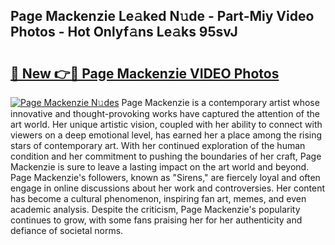 ## Page Mackenzie Le𝚊ked N𝚞de - Part-Miy Video Photos - Hot Onlyf𝚊ns Le𝚊ks 95svJ

# <h2><a href="http://ac28296.deff.icu/?id=Page+Mackenzie">🔗 New 👉🔴 Page Mackenzie VIDEO Photos</a></h2>

[![Page Mackenzie N𝚞des](https://i.imgur.com/rIISA9y.gif)](http://ac28296.deff.icu/?id=Page+Mackenzie)
Page Mackenzie is a contemporary artist whose innovative and thought-provoking works have captured the attention of the art world. Her unique artistic vision, coupled with her ability to connect with viewers on a deep emotional level, has earned her a place among the rising stars of contemporary art. With her continued exploration of the human condition and her commitment to pushing the boundaries of her craft, Page Mackenzie is sure to leave a lasting impact on the art world and beyond. Page Mackenzie's followers, known as "Sirens," are fiercely loyal and often engage in online discussions about her work and controversies. Her content has become a cultural phenomenon, inspiring fan art, memes, and even academic analysis. Despite the criticism, Page Mackenzie's popularity continues to grow, with some fans praising her for her authenticity and defiance of societal norms.
